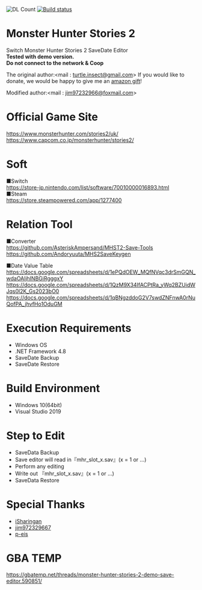 ![DL Count](https://img.shields.io/github/downloads/jim972329667/MonsterHunterStories2/total.svg)
[![Build status](https://ci.appveyor.com/api/projects/status/mn3omca1bbq8jel9?svg=true)](https://ci.appveyor.com/project/jim972329667/monsterhunterstories2)

# Monster Hunter Stories 2
Switch Monster Hunter Stories 2 SaveDate Editor  
**Tested with demo version.**  
**Do not connect to the network & Coop**

The original author:<mail : turtle.insect@gmail.com>
If you would like to donate, we would be happy to give me an [amazon gift](https://www.amazon.co.jp/dp/B004N3APGO)!  

Modified author:<mail : jim97232966@foxmail.com>

# Official Game Site
https://www.monsterhunter.com/stories2/uk/  
https://www.capcom.co.jp/monsterhunter/stories2/

# Soft
■Switch  
https://store-jp.nintendo.com/list/software/70010000016893.html  
■Steam  
https://store.steampowered.com/app/1277400  

# Relation Tool
■Converter  
https://github.com/AsteriskAmpersand/MHST2-Save-Tools  
https://github.com/Andoryuuta/MHS2SaveKeygen  

■Date Value Table  
https://docs.google.com/spreadsheets/d/1ePQdOEW_MQfNVqc3drSmGQN_wdaOAljhINBGiRgggxY  
https://docs.google.com/spreadsheets/d/1QzM9X34IfACPtRa_yWq2BZUidWJqs0l2K_Gs2023bO0
https://docs.google.com/spreadsheets/d/1qBNgzddoG2V7swdZNFnwA0rNuQofPA_jhvfHo1OduGM

# Execution Requirements
* Windows OS
* .NET Framework 4.8
* SaveDate Backup
* SaveDate Restore

# Build Environment
* Windows 10(64bit)
* Visual Studio 2019

# Step to Edit
* SaveData Backup
* Save editor will read in『mhr_slot_x.sav』(x = 1 or ...)
* Perform any editing
* Write out 『mhr_slot_x.sav』(x = 1 or ...)
* SaveData Restore

# Special Thanks
* [iSharingan](https://github.com/iSharingan)
* [jim972329667](https://github.com/jim972329667)
* [p-eis](https://github.com/p-eis)

# GBA TEMP
https://gbatemp.net/threads/monster-hunter-stories-2-demo-save-editor.590851/
